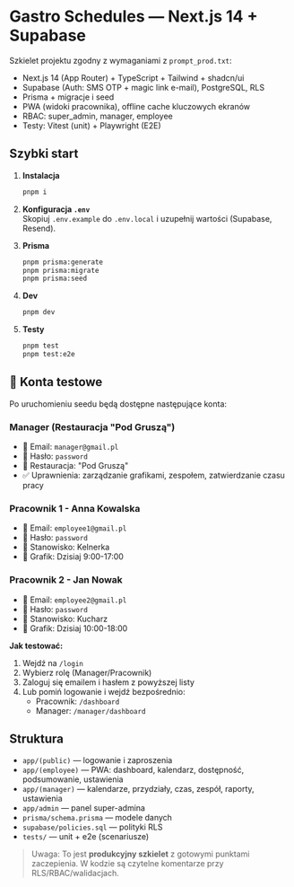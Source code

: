 # Gastro Schedules — Next.js 14 + Supabase

Szkielet projektu zgodny z wymaganiami z `prompt_prod.txt`:
- Next.js 14 (App Router) + TypeScript + Tailwind + shadcn/ui
- Supabase (Auth: SMS OTP + magic link e-mail), PostgreSQL, RLS
- Prisma + migracje i seed
- PWA (widoki pracownika), offline cache kluczowych ekranów
- RBAC: super_admin, manager, employee
- Testy: Vitest (unit) + Playwright (E2E)

## Szybki start

1. **Instalacja**  
   ```bash
   pnpm i
   ```

2. **Konfiguracja `.env`**  
   Skopiuj `.env.example` do `.env.local` i uzupełnij wartości (Supabase, Resend).

3. **Prisma**  
   ```bash
   pnpm prisma:generate
   pnpm prisma:migrate
   pnpm prisma:seed
   ```

4. **Dev**  
   ```bash
   pnpm dev
   ```

5. **Testy**  
   ```bash
   pnpm test
   pnpm test:e2e
   ```

## 👥 Konta testowe

Po uruchomieniu seedu będą dostępne następujące konta:

### Manager (Restauracja "Pod Gruszą")
- 📧 Email: `manager@gmail.pl`
- 🔑 Hasło: `password`
- 🏢 Restauracja: "Pod Gruszą"
- ✅ Uprawnienia: zarządzanie grafikami, zespołem, zatwierdzanie czasu pracy

### Pracownik 1 - Anna Kowalska
- 📧 Email: `employee1@gmail.pl`
- 🔑 Hasło: `password`
- 👔 Stanowisko: Kelnerka
- 📅 Grafik: Dzisiaj 9:00-17:00

### Pracownik 2 - Jan Nowak
- 📧 Email: `employee2@gmail.pl`
- 🔑 Hasło: `password`
- 👔 Stanowisko: Kucharz
- 📅 Grafik: Dzisiaj 10:00-18:00

**Jak testować:**
1. Wejdź na `/login`
2. Wybierz rolę (Manager/Pracownik)
3. Zaloguj się emailem i hasłem z powyższej listy
4. Lub pomiń logowanie i wejdź bezpośrednio:
   - Pracownik: `/dashboard`
   - Manager: `/manager/dashboard`

## Struktura

- `app/(public)` — logowanie i zaproszenia
- `app/(employee)` — PWA: dashboard, kalendarz, dostępność, podsumowanie, ustawienia
- `app/(manager)` — kalendarze, przydziały, czas, zespół, raporty, ustawienia
- `app/admin` — panel super-admina
- `prisma/schema.prisma` — modele danych
- `supabase/policies.sql` — polityki RLS
- `tests/` — unit + e2e (scenariusze)

> Uwaga: To jest **produkcyjny szkielet** z gotowymi punktami zaczepienia. W kodzie są czytelne komentarze przy RLS/RBAC/walidacjach.
